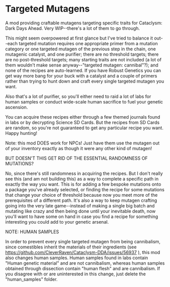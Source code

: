 # Targeted Mutagens

A mod providing craftable mutagens targeting specific traits for Cataclysm: Dark Days Ahead. Very WIP--there's a lot of them to go through.

This might seem overpowered at first glance but I've tried to balance it out--each targeted mutation requires one appropriate primer from a mutation category or one targeted mutagen of the previous step in the chain, one mutagenic catalyst, and one purifier; there are no threshold targets; there are no post-threshold targets; many starting traits are not included (a lot of them wouldn't make sense anyway--"targeted mutagen: cannibal"?); and none of the recipes are auto-learned. If you have Robust Genetics you can get way more bang for your buck with a catalyst and a couple of primers rather than trying to hunt down and craft every single targeted mutagen you want. 

Also that's a lot of purifier, so you'll either need to raid a lot of labs for human samples or conduct wide-scale human sacrifice to fuel your genetic ascension. 

You can acquire these recipes either through a few themed journals found in labs or by decrypting Science SD Cards. But the recipes from SD Cards are random, so you're not guaranteed to get any particular recipe you want. Happy hunting! 

Note: this mod DOES work for NPCs! Just have them use the mutagen out of your inventory exactly as though it were any other kind of mutagen!

BUT DOESN'T THIS GET RID OF THE ESSENTIAL RANDOMNESS OF MUTATIONS?

No, since there's still randomness in acquiring the recipes. But I don't really see this (and am not building this) as a way to complete a specific path in exactly the way you want. This is for adding a few bespoke mutations onto a package you've already selected, or finding the recipe for some mutations that change your choice of threshold because now you meet more of the prerequisites of a different path. It's also a way to keep mutagen crafting going into the very late game--instead of making a single big batch and mutating like crazy and then being done until your inevitable death, now you'll want to have some on hand in case you find a recipe for something interesting you could add to your genetic arsenal. 

NOTE: HUMAN SAMPLES

In order to prevent every single targeted mutagen from being cannibalism, since comestibles inherit the materials of their ingredients (see https://github.com/CleverRaven/Cataclysm-DDA/issues/56937 ), this mod also changes human samples. Human samples found in labs contain "Human genetic material" and are not cannibalism, whereas human samples obtained through dissection contain "human flesh" and are cannibalism. If you disagree with or are uninterested in this change, just delete the "human_samples" folder.
